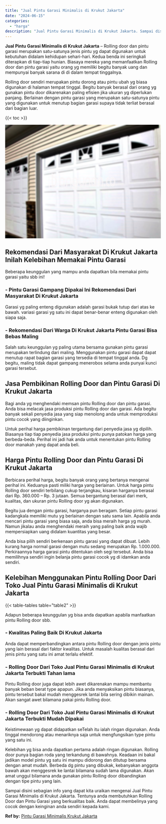 ```yaml
---
title: "Jual Pintu Garasi Minimalis di Krukut Jakarta"
date: "2024-06-15"
categories: 
  - "harga"
description: "Jual Pintu Garasi Minimalis di Krukut Jakarta. Sampai disini sebagian info yang dapat kita uraikan mengenai Jual Pintu Garasi Minimalis di Krukut Jakarta. Te..."
---
```


**Jual Pintu Garasi Minimalis di Krukut Jakarta** – Rolling door dan pintu garasi merupakan satu-satunya jenis pintu yg dapat digunakan untuk kebutuhan didalam kehidupan sehari-hari. Kedua benda ini seringkali diterapkan di tiap-tiap hunian. Biasaya mereka yang memanfaatkan Rolling door dan pintu garasi yaitu orang yg memiliki begitu banyak uang dan mempunyai banyak sarana di di dalam tempat tinggalnya.

Rolling door sendiri merupakan pintu dorong atau pintu ubah yg biasa digunakan di halaman tempat tinggal. Begitu banyak berasal dari orang yg gunakan pintu door dikarenakan paling efisien jika ukuran yg diperlukan panjang. Berlainan dengan pintu garasi yang merupakan satu-satunya pintu yang digunakan untuk menutup bagian garasi supaya tidak terliat berasal dari bagian luar.

{{< toc >}}

![Jual Pintu Garasi Minimalis di Krukut Jakarta](/images/pintu-garasi-42.png)

## Rekomendasi Dari Masyarakat Di Krukut Jakarta Inilah Kelebihan Memakai Pintu Garasi

Beberapa keunggulan yang mampu anda dapatkan bila memakai pintu garasi yaitu sbb ini!

### \- Pintu Garasi Gampang Dipakai Ini Rekomendasi Dari Masyarakat Di Krukut Jakarta

Garasi yg paling enteng digunakan adalah garasi bukak tutup dari atas ke bawah. variasi garasi yg satu ini dapat benar-benar enteng digunakan oleh siapa saja.

### \- Rekomendasi Dari Warga Di Krukut Jakarta Pintu Garasi Bisa Bebas Maling

Salah satu keunggulan yg paling utama bersama gunakan pintu garasi merupakan terlindung dari maling. Menggunakan pintu garasi dapat dapat menutup rapat bagian garasi yang tersedia di tempat tinggal anda. Dg begitu, maling tidak dapat gampang menerobos selama anda punyai kunci garasi tersebut.

## Jasa Pembikinan Rolling Door dan Pintu Garasi Di Krukut Jakarta

Bagi anda yg menghendaki memsan pintu Rolling door dan pintu garasi. Anda bisa melacak jasa produksi pintu Rolling door dan garasi. Ada begitu banyak sekali penyedia jasa yang siap menolong anda untuk memproduksi pintu cocok yang diinginkan.

Untuk perihal harga pembikinan tergantung dari penyedia jasa yg dipilih. Biasanya tiap tiap penyedia jasa produksi pintu punya patokan harga yang berbeda-beda. Perihal ini jadi hak anda untuk menentukan pintu Rolling door manakah yang dapat anda beli.

## Harga Pintu Rolling Door dan Pintu Garasi Di Krukut Jakarta

Berbicara perihal harga, begitu banyak orang yang bertanya mengenai perihal ini. Keduanya pasti miliki harga yang berlainan. Untuk harga pintu Rolling door sendiri terbilang cukup terjangkau, kisaran harganya berasal dari Rp. 360.000 – Rp. 3 jutaan. Semua bergantung berasal dari merk, kualitas, dan ukuran pintu Rolling door yg akan digunakan.

Begitu jua dengan pintu garasi, harganya pun beragam. Setiap pintu garasi kadangkala memiliki mutu yg berlainan dengan satu sama lain. Apabila anda mencari pintu garasi yang biasa saja, anda bisa meraih harga yg murah. Namun jikalau anda menghendaki meraih yang paling baik anda wajib mempersiapkan uang didalam kuantitas yang besar.

Anda bisa pilih sendiri berkenaan pintu garasi yang dapat dibuat. Lebih kurang harga normal garasi dengan mutu sedang merupakan Rp. 1.000.000. Perkiraannya harga garasi pintu ditentukan oleh segi tersebut. Anda bisa memilihnya sendiri ingin belanja pintu garasi cocok yg di idamkan anda sendiri.

## Kelebihan Menggunakan Pintu Rolling Door Dari Toko Jual Pintu Garasi Minimalis di Krukut Jakarta

{{< table-tables table="table2" >}}

Adapun beberapa keunggulan yg bisa anda dapatkan apabila manfaatkan pintu Rolling door sbb.

### \- Kwalitas Paling Baik Di Krukut Jakarta

Anda dapat memperbandingkan antara pintu Rolling door dengan jenis pintu yang lain berasal dari faktor kwalitas. Untuk masalah kualitas berasal dari jenis pintu yang satu ini amat terlalu efektif.

### \- Rolling Door Dari Toko Jual Pintu Garasi Minimalis di Krukut Jakarta Terbukti Tahan lama

Pintu Rolling door juga dapat lebih awet dikarenakan mampu membantu banyak beban berat type apapun. Jika anda menyaksikan pintu biasanya, pintu tersebut bakal mudah menggesrek lantai bila sering dibikin mainan. Akan sangat awet bilamana pakai pintu Rolling door.

### \- Rolling Door Dari Toko Jual Pintu Garasi Minimalis di Krukut Jakarta Terbukti Mudah Dipakai

Keistimewaan yg dapat didapatkan seTelah itu ialah ringan digunakan. Anda tinggal mendorong atau menariknya saja untuk mengfungsikan type pintu yang satu ini.

Kelebihan yg bisa anda dapatkan pertama adalah ringan digunakan. Rolling door punya bagian roda yang terkandung di bawahnya. Keadaan ini bakal jadikan model pintu yg satu ini mampu didorong dan ditutup bersama dengan amat mudah. Berbeda dg pintu yang dibukak, kebanyakan anggota bawah akan menggesrek ke lantai bilamana sudah lama digunakan. Akan amat unggul bilamana anda gunakan pintu Rolling door dibandingkan dengan tipe pintu yang lain.

Sampai disini sebagian info yang dapat kita uraikan mengenai Jual Pintu Garasi Minimalis di Krukut Jakarta. Tentunya anda membutuhkan Rolling Door dan Pintu Garasi yang berkualitas baik. Anda dapat membelinya yang cocok dengan keinginan anda sendiri kepada kami.

**Ref by:** [Pintu Garasi Minimalis Krukut Jakarta](https://id.wikipedia.org/wiki/Pintu)
